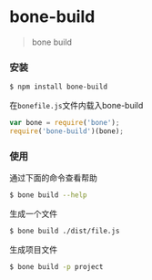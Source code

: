 # bone-build
>bone build 

### 安装

```sh
$ npm install bone-build
```

在`bonefile.js`文件内载入bone-build

```js
var bone = require('bone');
require('bone-build')(bone);
```

### 使用

通过下面的命令查看帮助
```sh
$ bone build --help
```

生成一个文件
```sh
$ bone build ./dist/file.js
```

生成项目文件

```sh
$ bone build -p project
```
